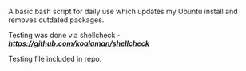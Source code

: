 A basic bash script for daily use which updates my Ubuntu install and removes outdated packages.

Testing was done via shellcheck - <i><b>https://github.com/koalaman/shellcheck</b></i>

Testing file included in repo. 
